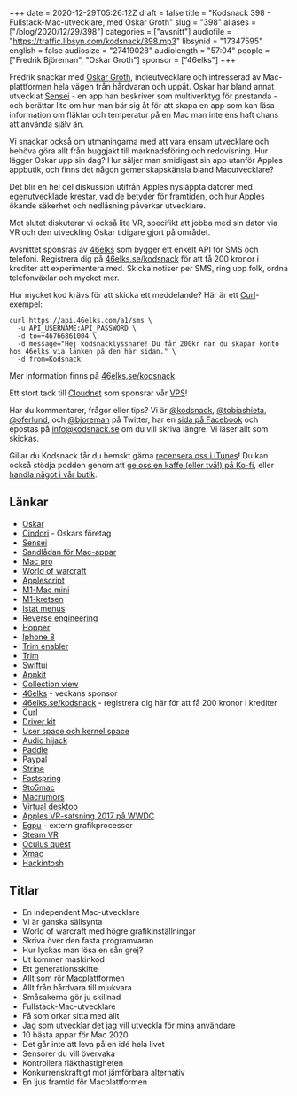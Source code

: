 +++
date = 2020-12-29T05:26:12Z
draft = false
title = "Kodsnack 398 - Fullstack-Mac-utvecklare, med Oskar Groth"
slug = "398"
aliases = ["/blog/2020/12/29/398"]
categories = ["avsnitt"]
audiofile = "https://traffic.libsyn.com/kodsnack/398.mp3"
libsynid = "17347595"
english = false
audiosize = "27419028"
audiolength = "57:04"
people = ["Fredrik Björeman", "Oskar Groth"]
sponsor = ["46elks"]
+++

Fredrik snackar med [Oskar Groth](https://twitter.com/oskargroth), indieutvecklare och intresserad av Mac-plattformen hela vägen från hårdvaran och uppåt. Oskar har bland annat utvecklat [Sensei](https://sensei.app/) - en app han beskriver som multiverktyg för prestanda - och berättar lite om hur man bär sig åt för att skapa en app som kan läsa information om fläktar och temperatur på en Mac man inte ens haft chans att använda själv än.

Vi snackar också om utmaningarna med att vara ensam utvecklare och behöva göra allt från buggjakt till marknadsföring och redovisning. Hur lägger Oskar upp sin dag? Hur säljer man smidigast sin app utanför Apples appbutik, och finns det någon gemenskapskänsla bland Macutvecklare?

Det blir en hel del diskussion utifrån Apples nysläppta datorer med egenutvecklade krestar, vad de betyder för framtiden, och hur Apples ökande säkerhet och nedlåsning påverkar utvecklare.

Mot slutet diskuterar vi också lite VR, specifikt att jobba med sin dator via VR och den utveckling Oskar tidigare gjort på området.

Avsnittet sponsras av [46elks](https://46elks.se/kodsnack) som bygger ett enkelt API för SMS och telefoni. Registrera dig på [46elks.se/kodsnack](https://46elks.se/kodsnack) för att få 200 kronor i krediter att experimentera med. Skicka notiser per SMS, ring upp folk, ordna telefonväxlar och mycket mer.

Hur mycket kod krävs för att skicka ett meddelande? Här är ett [Curl](https://curl.se/)-exempel:

    curl https://api.46elks.com/a1/sms \
      -u API_USERNAME:API_PASSWORD \
      -d to=+46766861004 \
      -d message="Hej kodsnacklyssnare! Du får 200kr när du skapar konto hos 46elks via länken på den här sidan." \
      -d from=Kodsnack

Mer information finns på [46elks.se/kodsnack](https://46elks.se/kodsnack).

Ett stort tack till [Cloudnet](http://www.cloudnet.se) som sponsrar vår [VPS](http://en.wikipedia.org/wiki/Virtual_private_server)!

Har du kommentarer, frågor eller tips? Vi är [@kodsnack](https://www.twitter.com/kodsnack), [@tobiashieta](https://www.twitter.com/tobiashieta), [@oferlund](https://www.twitter.com/oferlund), och [@bjoreman](https://www.twitter.com/bjoreman) på Twitter, har en [sida på Facebook](https://www.facebook.com/kodsnack) och epostas på [info@kodsnack.se](mailto:info@kodsnack.se) om du vill skriva längre. Vi läser allt som skickas.

Gillar du Kodsnack får du hemskt gärna [recensera oss i iTunes](http://itunes.apple.com/se/podcast/kodsnack/id561631498?l=en)! Du kan också stödja podden genom att <a href="https://ko-fi.com/kodsnack" rel="payment">ge oss en kaffe (eller två!) på Ko-fi</a>, eller [handla något i vår butik](https://shop.spreadshirt.se/kodsnack/).

## Länkar ##
* [Oskar](https://twitter.com/oskargroth)
* [Cindori](https://cindori.org/) - Oskars företag
* [Sensei](https://sensei.app/)
* [Sandlådan för Mac-appar](https://developer.apple.com/documentation/security/app_sandbox)
* [Mac pro](https://en.wikipedia.org/wiki/Mac_Pro)
* [World of warcraft](https://en.wikipedia.org/wiki/World_of_Warcraft)
* [Applescript](https://en.wikipedia.org/wiki/AppleScript)
* [M1-Mac mini](https://www.tomsguide.com/reviews/mac-mini-m1)
* [M1-kretsen](https://en.wikipedia.org/wiki/Apple_M1)
* [Istat menus](https://bjango.com/mac/istatmenus/)
* [Reverse engineering](https://en.wikipedia.org/wiki/Reverse_engineering)
* [Hopper](https://www.hopperapp.com/)
* [Iphone 8](https://en.wikipedia.org/wiki/IPhone_8)
* [Trim enabler](https://cindori.org/trimenabler/)
* [Trim](https://en.wikipedia.org/wiki/Trim_%28computing%29)
* [Swiftui](https://developer.apple.com/xcode/swiftui/)
* [Appkit](https://en.wikipedia.org/wiki/Application_Kit)
* [Collection view](https://www.raywenderlich.com/1246-collection-views-in-os-x-tutorial)
* [46elks](https://46elks.se/kodsnack) - veckans sponsor
* [46elks.se/kodsnack](https://46elks.se/kodsnack) - registrera dig här för att få 200 kronor i krediter
* [Curl](https://curl.se/)
* [Driver kit](https://developer.apple.com/documentation/driverkit)
* [User space och kernel space](https://unix.stackexchange.com/questions/87625/what-is-difference-between-user-space-and-kernel-space)
* [Audio hijack](https://rogueamoeba.com/audiohijack/)
* [Paddle](https://paddle.com/)
* [Paypal](https://www.paypal.com/se/home)
* [Stripe](https://stripe.com/en-se)
* [Fastspring](https://fastspring.com/)
* [9to5mac](https://9to5mac.com/)
* [Macrumors](https://www.macrumors.com/)
* [Virtual desktop](https://www.vrdesktop.net/)
* [Apples VR-satsning 2017 på WWDC](https://www.patentlyapple.com/patently-apple/2017/06/apples-surprising-push-into-vr-development-at-wwdc-2017-revealed-a-nice-bonus-for-new-imac-owners.html)
* [Egpu](https://en.wikipedia.org/wiki/Graphics_processing_unit#External_GPU_%28eGPU%29) - extern grafikprocessor
* [Steam VR](https://en.wikipedia.org/wiki/Steam_%28service%29#SteamVR)
* [Oculus quest](https://en.wikipedia.org/wiki/Oculus_Quest)
* [Xmac](https://arstechnica.com/staff/2005/10/1676/)
* [Hackintosh](https://en.wikipedia.org/wiki/Hackintosh)

## Titlar ##
* En independent Mac-utvecklare
* Vi är ganska sällsynta
* World of warcraft med högre grafikinställningar
* Skriva över den fasta programvaran
* Hur lyckas man lösa en sån grej?
* Ut kommer maskinkod
* Ett generationsskifte
* Allt som rör Macplattformen
* Allt från hårdvara till mjukvara
* Småsakerna gör ju skillnad
* Fullstack-Mac-utvecklare
* Få som orkar sitta med allt
* Jag som utvecklar det jag vill utveckla för mina användare
* 10 bästa appar för Mac 2020
* Det går inte att leva på en idé hela livet
* Sensorer du vill övervaka
* Kontrollera fläkthastigheten
* Konkurrenskraftigt mot jämförbara alternativ
* En ljus framtid för Macplattformen